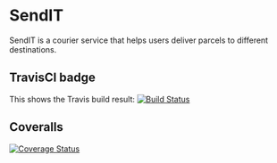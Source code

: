 # SendIT
SendIT is a courier service that helps users deliver parcels to different destinations. 

## TravisCI badge
This shows the Travis build result: [![Build Status](https://travis-ci.com/Je-ni/SendIT.svg?branch=master)](https://travis-ci.com/Je-ni/SendIT)
## Coveralls
[![Coverage Status](https://coveralls.io/repos/github/Je-ni/SendIT/badge.svg?branch=master)](https://coveralls.io/github/Je-ni/SendIT?branch=master)
